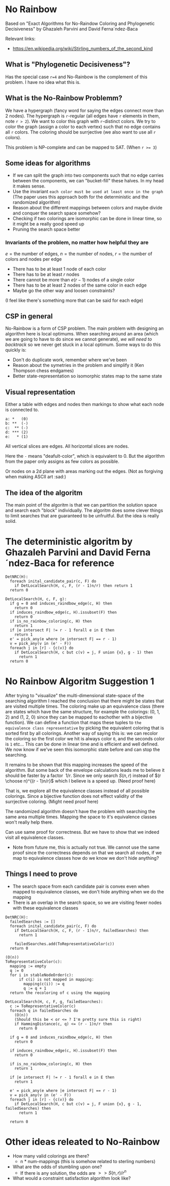 # No Rainbow
Based on "Exact Algorithms for No-Raindow Coloring and Phylogenetic Decisiveness" by Ghazaleh Parvini and David Ferna´ndez-Baca

Relevant links:
 - https://en.wikipedia.org/wiki/Stirling_numbers_of_the_second_kind

## What is "Phylogenetic Decisiveness"?
Has the special case `r=4` and No-Rainbow is the complement of this problem.
I have no idea what this is.

## What is the No-Rainbow Problemm?
We have a hypergraph (fancy word for saying the edges connect more than 2 nodes).
The hypergraph is `r`-regular (all edges have `r` elements in them, note `r > 2`).
We want to color this graph with `r`-distinct colors.
We try to color the graph (assign a color to each vertex) such that no edge contains all `r` colors.
The coloring should be surrjective (we also want to use  all `r` colors).

This problem is NP-complete and can be mapped to SAT. (When `r >= 3`)

## Some ideas for algorithms
 - If we can split the graph into two components such that no edge carries between the components, we can "bucket-fill" these halves. In my head it makes sense.
 - Use the invariant `each color must be used at least once in the graph` (The paper uses this approach both for the deterministic and the randomized algorithm)
 - Reason about the different mappings between colors and maybe divide and conquer the search space somehow?
 - Checking if two colorings are isomorphic can be done in linear time, so it might be a really good speed up
 - Pruning the search space better

### Invariants of the problem, no matter how helpful they are
$e = \textrm{the number of edges}$,
$n = \textrm{the number of nodes}$,
$r = \textrm{the number of colors and nodes per edge}$
 - There has to be at least 1 node of each color
 - There has to be at least $r$ nodes
 - There cannot be more than $e(r-1)$ nodes of a single color
 - There has to be at least 2 nodes of the same color in each edge
 - Maybe go the other way and loosen constraints?

(I feel like there's something more that can be said for each edge)

## CSP in general
No-Rainbow is a form of CSP problem.
The main problem with designing an algorithm here is local optimums.
When searching around an area (which we are going to have to do since we cannot generate), *we will need to backtrack* so we never get stuck in a local optimum.
Some ways to do this quickly is:
  - Don't do duplicate work, remember where we've been
  - Reason about the symetries in the problem and simplify it (Ken Thompson chess endgames)
  - Better state-representation so isomorphic states map to the same state

## Visual representation
Either a table with edges and nodes then markings to show what each node is connected to.
```
a: *   (0)
b: **  (-)
c:  ** (-)
d: *** (2)
e:   * (1)
```
All vertical slices are edges. All horizontal slices are nodes.

Here the `-` means "deafult-color", which is equivalent to 0. But the algorithm from the paper only assigns as few colors as possible.

Or nodes on a 2d plane with areas marking out the edges.
(Not as forgiving when making ASCII art :sad:)

## The idea of the algoritm

The main point of the algoritm is that we can partition the solution space and search each "block" individually.
The algoritm does some clever things to limit searches that are guaranteed to be unfruitful. But the idea is really solid.

# The deterministic algoritm by Ghazaleh Parvini and David Ferna´ndez-Baca for reference
```
DetNRC(H):
  foreach inital_candidate_pair(c, F) do
    if DetLocalSearch(H, c, F, (r - 1)n/r) then return 1
  return 0

DetLocalSearch(H, c, F, g):
  if g = 0 and induces_raindbow_edge(c, H) then
    return 0
  if induces_raindbow_edge(c, H).issubset(F) then
    return 0
  if is_no_rainbow_coloring(c, H) then
    return 1
  if |e intersect F| != r - 1 forall e in E then
    return 1
  e' = pick_any(e where |e intersect F| == r - 1)
  v = pick_any(v in (e' - F))
  foreach j in [r] - {c(v)} do
    if DetLocalSearch(H, c but c(v) = j, F union {v}, g - 1) then
      return 1
  return 0
```

# No Rainbow Algoritm Suggestion 1
After trying to "visualize" the multi-dimensional state-space of the searching
algorithm I reached the conclusion that there might be states that are visited
multiple times. The coloring make up an equivalence class (there are states
which have the same structure, for example the colorings: (0, 1, 2) and (1, 2,
0) since they can be mapped to eachother with a bijective function). We can
define a function that maps these tuples to `the equivalence class
representative` by picking the equivalent coloring that is sorted first by all
colorings. Another way of saying this is: we can recolor the coloring so the
first color we hit is always color `0`, and the seconds color is `1` etc...
This can be done in linear time and is efficient and well defined. We now know
if we've seen this isomorphic state before and can stop the searching.

It remains to be shown that this mapping increases the speed of the algorithm.
But some back of the envelope calculations leads me to believe it should be
faster by a factor $~1/r$. Since we only search $S(n, r)$ instead of $(r
\choose n)^{(r - 1)n/r}$ which I believe is a speed up.
(Need proof here)

That is, we explore all the equivalence classes instead of all possible colorings.
Since a bijective function does not effect validity of the surrjective coloring.
(Might need proof here)

The randomized algorithm doesn't have the problem with searching the same area multiple
times. Mapping the space to it's equivalence classes won't really help there.

Can use same proof for correctness. But we have to show that we indeed visit all equivalence classes.
 - Note from future me, this is actually not true. We cannot use the same proof
since the correctness depends on that we search all nodes, if we map to
equivalence classes how do we know we don't hide anything?

## Things I need to prove
 - The search space from each candidate pair is convex even when mapped to equivalence classes, we don't hide anything when we do the mapping
 - There is an overlap in the search space, so we are visiting fewer nodes with these equivalence classes

```
DetNRC(H):
  failedSearches := []
  foreach inital_candidate_pair(c, F) do
    if DetLocalSearch(H, c, F, (r - 1)n/r, failedSearches) then
      return 1

    failedSearches.add(ToRepresentativeColor(c))
  return 0

(O(n))
ToRepresentativeColor(c):
  mapping := empty
  q := 0
  for i in stableNodeOrder(c):
      if c(i) is not mapped in mapping:
        mapping(c(i)) := q
        q := q + 1
  return the recoloring of c using the mapping

DetLocalSearch(H, c, F, g, failedSearches):
  c := ToRepresentativeColor(c)
  foreach q in failedSearches do
    (O(n))
    (Should this be < or <= ? I'm pretty sure this is right)
    if HammingDistance(c, q) <= (r - 1)n/r then
      return 0

  if g = 0 and induces_raindbow_edge(c, H) then
    return 0

  if induces_raindbow_edge(c, H).issubset(F) then
    return 0

  if is_no_rainbow_coloring(c, H) then
    return 1

  if |e intersect F| != r - 1 forall e in E then
    return 1

  e' = pick_any(e where |e intersect F| == r - 1)
  v = pick_any(v in (e' - F))
  foreach j in [r] - {c(v)} do
    if DetLocalSearch(H, c but c(v) = j, F union {v}, g - 1, failedSearches) then
      return 1

  return 0
```

# Other ideas releated to No-Rainbow
  - How many valid colorings are there?
    - n * num-mappings (this is somehow related to sterling numbers)
  - What are the odds of stumbling upon one?
    - If there is any solution, the odds are $>> S(n, r)/r^n$
  - What would a constraint satisfaction algorithm look like?
